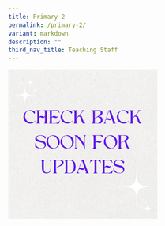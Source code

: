```yaml
---
title: Primary 2
permalink: /primary-2/
variant: markdown
description: ""
third_nav_title: Teaching Staff
---
```

<img style="width:60%" src="/images/Check_back_soon_for_updates.png">